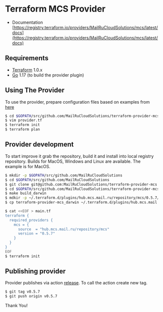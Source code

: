 Terraform MCS Provider
============================

* Documentation [https://registry.terraform.io/providers/MailRuCloudSolutions/mcs/latest/docs](https://registry.terraform.io/providers/MailRuCloudSolutions/mcs/latest/docs)

Requirements
------------

-	[Terraform](https://www.terraform.io/downloads.html) 1.0.x
-	[Go](https://golang.org/doc/install) 1.17 (to build the provider plugin)

Using The Provider
----------------------
To use the provider, prepare configuration files based on examples from [here](https://github.com/MailRuCloudSolutions/terraform-provider-mcs/tree/master/examples)

```sh
$ cd $GOPATH/src/github.com/MailRuCloudSolutions/terraform-provider-mcs/examples/create-mcs-cluster
$ vim provider.tf
$ terraform init
$ terraform plan
```

Provider development
---------------------
To start improve it grab the repository, build it and install into local registry repository.
Builds for MacOS, Windows and Linux are available.
The example is for MacOS.
```sh
$ mkdir -p $GOPATH/src/github.com/MailRuCloudSolutions
$ cd $GOPATH/src/github.com/MailRuCloudSolutions
$ git clone git@github.com:MailRuCloudSolutions/terraform-provider-mcs.git
$ cd $GOPATH/src/github.com/MailRuCloudSolutions/terraform-provider-mcs
$ make build_darwin
$ mdkir -p ~/.terraform.d/plugins/hub.mcs.mail.ru/repository/mcs/0.5.7/darwin_amd64/
$ cp terraform-provider-mcs_darwin ~/.terraform.d/plugins/hub.mcs.mail.ru/repository/mcs/0.5.7/darwin_amd64/terraform-provider-mcs_v0.5.7

$ cat <<EOF > main.tf 
terraform {
  required_providers {
    mcs = {
      source  = "hub.mcs.mail.ru/repository/mcs"
      version = "0.5.7"
    }
  }
}
EOF
$ terraform init
```

Publishing provider
-------------------
Provider publishes via action [release](https://github.com/MailRuCloudSolutions/terraform-provider-mcs/blob/master/.github/workflows/release.yml).
To call the action create new tag.
```sh
$ git tag v0.5.7
$ git push origin v0.5.7
```

Thank You!